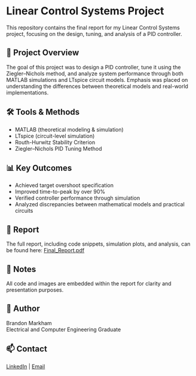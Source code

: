 # Linear Control Systems Project

This repository contains the final report for my Linear Control Systems project, focusing on the design, tuning, and analysis of a PID controller.

## 📄 Project Overview
The goal of this project was to design a PID controller, tune it using the Ziegler–Nichols method, and analyze system performance through both MATLAB simulations and LTspice circuit models. Emphasis was placed on understanding the differences between theoretical models and real-world implementations.

## 🛠 Tools & Methods
- MATLAB (theoretical modeling & simulation)
- LTspice (circuit-level simulation)
- Routh-Hurwitz Stability Criterion
- Ziegler–Nichols PID Tuning Method

## 📊 Key Outcomes
- Achieved target overshoot specification
- Improved time-to-peak by over 90%
- Verified controller performance through simulation
- Analyzed discrepancies between mathematical models and practical circuits

## 📄 Report
The full report, including code snippets, simulation plots, and analysis, can be found here:
[Final_Report.pdf](./Final_Report.pdf)

## 🔖 Notes
All code and images are embedded within the report for clarity and presentation purposes.


## 📝 Author
Brandon Markham  
Electrical and Computer Engineering Graduate

## 📫 Contact
[LinkedIn](https://www.linkedin.com/) | [Email](mailto:youremail@example.com)
